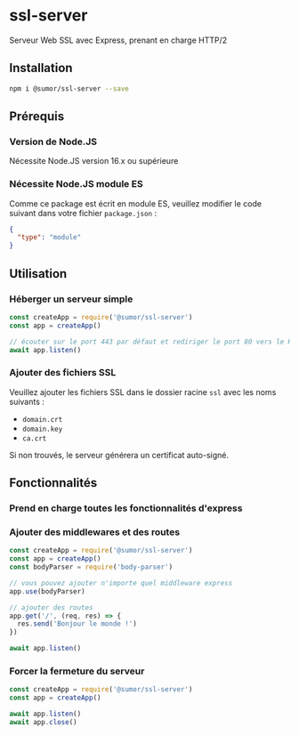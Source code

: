 # ssl-server

Serveur Web SSL avec Express, prenant en charge HTTP/2

## Installation

```bash
npm i @sumor/ssl-server --save
```

## Prérequis

### Version de Node.JS

Nécessite Node.JS version 16.x ou supérieure

### Nécessite Node.JS module ES

Comme ce package est écrit en module ES,
veuillez modifier le code suivant dans votre fichier `package.json` :

```json
{
  "type": "module"
}
```

## Utilisation

### Héberger un serveur simple

```javascript
const createApp = require('@sumor/ssl-server')
const app = createApp()

// écouter sur le port 443 par défaut et rediriger le port 80 vers le HTTPS 443
await app.listen()
```

### Ajouter des fichiers SSL

Veuillez ajouter les fichiers SSL dans le dossier racine `ssl` avec les noms suivants :

- `domain.crt`
- `domain.key`
- `ca.crt`

Si non trouvés, le serveur générera un certificat auto-signé.

## Fonctionnalités

### Prend en charge toutes les fonctionnalités d'express

### Ajouter des middlewares et des routes

```javascript
const createApp = require('@sumor/ssl-server')
const app = createApp()
const bodyParser = require('body-parser')

// vous pouvez ajouter n'importe quel middleware express
app.use(bodyParser)

// ajouter des routes
app.get('/', (req, res) => {
  res.send('Bonjour le monde !')
})

await app.listen()
```

### Forcer la fermeture du serveur

```javascript
const createApp = require('@sumor/ssl-server')
const app = createApp()

await app.listen()
await app.close()
```
